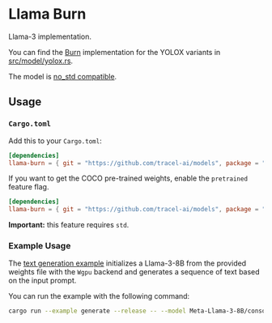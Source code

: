 # Llama Burn

Llama-3 implementation.

You can find the [Burn](https://github.com/tracel-ai/burn) implementation for the YOLOX variants in
[src/model/yolox.rs](src/model/yolox.rs).

The model is [no_std compatible](https://docs.rust-embedded.org/book/intro/no-std.html).

## Usage

### `Cargo.toml`

Add this to your `Cargo.toml`:

```toml
[dependencies]
llama-burn = { git = "https://github.com/tracel-ai/models", package = "llama-burn", default-features = false }
```

If you want to get the COCO pre-trained weights, enable the `pretrained` feature flag.

```toml
[dependencies]
llama-burn = { git = "https://github.com/tracel-ai/models", package = "llama-burn", features = ["pretrained"] }
```

**Important:** this feature requires `std`.

### Example Usage

The [text generation example](examples/generate.rs) initializes a Llama-3-8B from the provided
weights file with the `Wgpu` backend and generates a sequence of text based on the input prompt.

You can run the example with the following command:

```sh
cargo run --example generate --release -- --model Meta-Llama-3-8B/consolidated.00.pth --tokenizer Meta-Llama-3-8B/tokenizer.model
```
